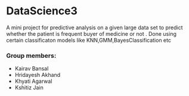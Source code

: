 # DataScience3
A mini project for predictive analysis on a given large data set to predict whether the patient is frequent buyer of medicine or not . Done using certain classificaton models like KNN,GMM,BayesClassification etc
### Group members:
* Kairav Bansal
* Hridayesh Akhand
* Khyati Agarwal
* Kshitiz Jain
